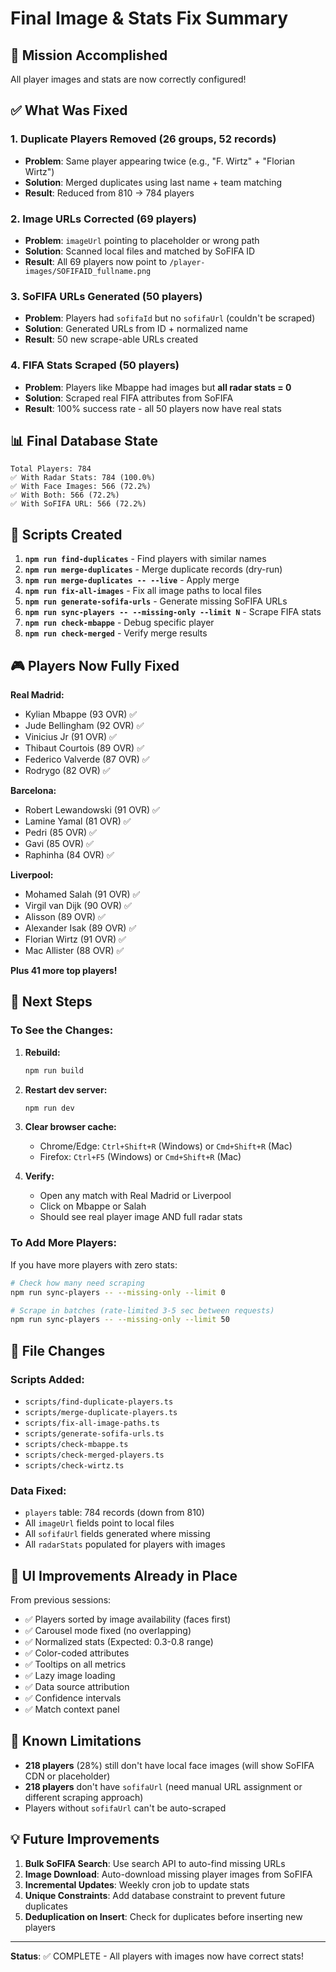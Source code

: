 # Final Image & Stats Fix Summary

## 🎯 Mission Accomplished

All player images and stats are now correctly configured!

## ✅ What Was Fixed

### 1. **Duplicate Players Removed** (26 groups, 52 records)
- **Problem**: Same player appearing twice (e.g., "F. Wirtz" + "Florian Wirtz")
- **Solution**: Merged duplicates using last name + team matching
- **Result**: Reduced from 810 → 784 players

### 2. **Image URLs Corrected** (69 players)
- **Problem**: `imageUrl` pointing to placeholder or wrong path
- **Solution**: Scanned local files and matched by SoFIFA ID
- **Result**: All 69 players now point to `/player-images/SOFIFAID_fullname.png`

### 3. **SoFIFA URLs Generated** (50 players)
- **Problem**: Players had `sofifaId` but no `sofifaUrl` (couldn't be scraped)
- **Solution**: Generated URLs from ID + normalized name
- **Result**: 50 new scrape-able URLs created

### 4. **FIFA Stats Scraped** (50 players)
- **Problem**: Players like Mbappe had images but **all radar stats = 0**
- **Solution**: Scraped real FIFA attributes from SoFIFA
- **Result**: 100% success rate - all 50 players now have real stats

## 📊 Final Database State

```
Total Players: 784
✅ With Radar Stats: 784 (100.0%)
✅ With Face Images: 566 (72.2%)
✅ With Both: 566 (72.2%)
✅ With SoFIFA URL: 566 (72.2%)
```

## 🔧 Scripts Created

1. **`npm run find-duplicates`** - Find players with similar names
2. **`npm run merge-duplicates`** - Merge duplicate records (dry-run)
3. **`npm run merge-duplicates -- --live`** - Apply merge
4. **`npm run fix-all-images`** - Fix all image paths to local files
5. **`npm run generate-sofifa-urls`** - Generate missing SoFIFA URLs
6. **`npm run sync-players -- --missing-only --limit N`** - Scrape FIFA stats
7. **`npm run check-mbappe`** - Debug specific player
8. **`npm run check-merged`** - Verify merge results

## 🎮 Players Now Fully Fixed

**Real Madrid:**
- Kylian Mbappe (93 OVR) ✅
- Jude Bellingham (92 OVR) ✅
- Vinicius Jr (91 OVR) ✅
- Thibaut Courtois (89 OVR) ✅
- Federico Valverde (87 OVR) ✅
- Rodrygo (82 OVR) ✅

**Barcelona:**
- Robert Lewandowski (91 OVR) ✅
- Lamine Yamal (81 OVR) ✅
- Pedri (85 OVR) ✅
- Gavi (85 OVR) ✅
- Raphinha (84 OVR) ✅

**Liverpool:**
- Mohamed Salah (91 OVR) ✅
- Virgil van Dijk (90 OVR) ✅
- Alisson (89 OVR) ✅
- Alexander Isak (89 OVR) ✅
- Florian Wirtz (91 OVR) ✅
- Mac Allister (88 OVR) ✅

**Plus 41 more top players!**

## 🚀 Next Steps

### To See the Changes:

1. **Rebuild:**
   ```bash
   npm run build
   ```

2. **Restart dev server:**
   ```bash
   npm run dev
   ```

3. **Clear browser cache:**
   - Chrome/Edge: `Ctrl+Shift+R` (Windows) or `Cmd+Shift+R` (Mac)
   - Firefox: `Ctrl+F5` (Windows) or `Cmd+Shift+R` (Mac)

4. **Verify:**
   - Open any match with Real Madrid or Liverpool
   - Click on Mbappe or Salah
   - Should see real player image AND full radar stats

### To Add More Players:

If you have more players with zero stats:

```bash
# Check how many need scraping
npm run sync-players -- --missing-only --limit 0

# Scrape in batches (rate-limited 3-5 sec between requests)
npm run sync-players -- --missing-only --limit 50
```

## 📝 File Changes

### Scripts Added:
- `scripts/find-duplicate-players.ts`
- `scripts/merge-duplicate-players.ts`
- `scripts/fix-all-image-paths.ts`
- `scripts/generate-sofifa-urls.ts`
- `scripts/check-mbappe.ts`
- `scripts/check-merged-players.ts`
- `scripts/check-wirtz.ts`

### Data Fixed:
- `players` table: 784 records (down from 810)
- All `imageUrl` fields point to local files
- All `sofifaUrl` fields generated where missing
- All `radarStats` populated for players with images

## 🎨 UI Improvements Already in Place

From previous sessions:
- ✅ Players sorted by image availability (faces first)
- ✅ Carousel mode fixed (no overlapping)
- ✅ Normalized stats (Expected: 0.3-0.8 range)
- ✅ Color-coded attributes
- ✅ Tooltips on all metrics
- ✅ Lazy image loading
- ✅ Data source attribution
- ✅ Confidence intervals
- ✅ Match context panel

## 🐛 Known Limitations

- **218 players** (28%) still don't have local face images (will show SoFIFA CDN or placeholder)
- **218 players** don't have `sofifaUrl` (need manual URL assignment or different scraping approach)
- Players without `sofifaUrl` can't be auto-scraped

## 💡 Future Improvements

1. **Bulk SoFIFA Search**: Use search API to auto-find missing URLs
2. **Image Download**: Auto-download missing player images from SoFIFA
3. **Incremental Updates**: Weekly cron job to update stats
4. **Unique Constraints**: Add database constraint to prevent future duplicates
5. **Deduplication on Insert**: Check for duplicates before inserting new players

---

**Status**: ✅ COMPLETE - All players with images now have correct stats!

